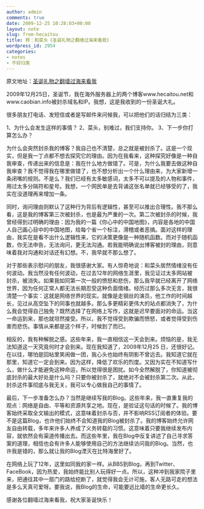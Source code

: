 ```yaml
---
author: admin
comments: true
date: 2009-12-25 10:28:03+00:00
layout: note
slug: from-hecaitou
title: 转：和菜头《圣诞礼物之翻墙过海来看我》
wordpress_id: 2954
categories:
- notes
- 不好归类
---
```


原文地址：[圣诞礼物之翻墙过海来看我](http://www.hecaitou.net/?p=6720) 

2009年12月25日，圣诞节，我在海外服务器上的两个博客www.hecaitou.net和www.caobian.info被封杀域名和IP。我想，这是我收到的一份圣诞大礼。

很多朋友打电话、发短信或者是写邮件来问候我，可以把他们的话归结为三类：

1、为什么会发生这样的事情？
2、菜头，别难过，我们支持你。
3、下一步你打算怎么办？

为什么会突然封杀我的博客？我自己也不清楚，总之就是被封杀了。这是一个现实，但是我一丁点都不想去探究它的理由。因为在我看来，这种探究好像是一种自我审查，传递出来的信息是：我在什么地方做错了。可是，为什么我要去做这种自我审查？我不觉得我在哪里做错了，也不想分析出一个什么理由来，为大家新增一条闭嘴的规则。不是么？我们已经有太多敏感词，太多不可以提及的人物和事件，用过太多分隔符和星号。我想，一个网民单是去背诵这张名单就已经够受的了，我实在没道理再来增加一条。

同时，询问理由则默认了这种行为背后有逻辑性，甚至可以推出合理性。我不那么看，这是我的博客第三次被封杀，也是最为严重的一次。第二次被封杀的时候，我曾经得到过明确的理由：因为我的一篇《你心中的中国地图》，内容是各地的中国人自己画心目中的中国地图，给每个省一个标注，滑稽或者恶搞。面对这样的理由，我实在是看不出什么逻辑性来，它的决策更像是一种随机函数。而对于随机函数，你无法申告，无法询问，更无法沟通。若我能明确说出博客被封的理由，则意味着我对沟通和对话还有幻想。不，我早就不那么想了。

对于那些表示慰问的朋友，我很感谢大家。有人惊奇地说：和菜头居然情绪没有任何波动。我当然没有任何波动，在过去12年的网络生涯里，我见证过太多网站被封杀，被消失。如果我如同第一次一般的愤怒和悲伤，那么我早就已经离开了网络世界，因为任何正常人都无法长期忍受这种负面情绪。经历过那么多次无言，我很清楚一个事实：这就是网络世界的现实。就像是走钢丝的演员，他工作的时间越长，见过从高空坠下的同事也就越多。那么多更精彩更伟大的站点都消失了，为什么我会觉得自己独免？既然选择了在网络上写作，这就是迟早要面对的命运。当这一命运到来，那也就坦然接受。所以，我不觉得受到欺骗而愤怒，或者觉得受到伤害而悲伤。事情从来都是这个样子，时候到了而已。

相反的，我有种解脱之感。这些年来，我一直相信这一天会到来。烦恼的是，我无法知道这一天究竟何时才会到来。现在我知道了，2009年12月25 日，还很好记。在以往，哪怕是回帖里笑闹做一团，我心头也始终有阴影不曾远去。我知道它就在那里，知道它一定会到来。因为这样，降低了欢乐的烈度。又因为实在不知道写什么，做什么才能避免这种命运，所以觉得很是困扰。如今全然解脱了，你知道被彻底封杀的最大好处是什么吗？只要你被封杀了，就绝对不会被封杀第二次。从此，封杀这件事彻底与我无关，我可以专心做我自己的事情了。

最后，下一步准备怎么办？当然是继续写我的Blog。这些年来，我一直重复我的观点：网络是自由、平等和资源共享之地。现在，是验证这句话的时候了。我的博客始终采取全文输出的模式，这意味着封杀与否，并不影响RSS订阅者的体验。要不是这篇Blog，也许他们始终不会知道我的Blog被封杀了。我的博客始终允许网友自由转载，多年来许多人养成了义务转载的习惯。这意味着只要我继续发布内容，就依然会有渠道传播出去。而这些年里，我在Blog中反复讲述了自己寻求答案的道理，相信也会有许多人能够使用自己的方法继续访问我的Blog。当然，也许我是错的，那么就让我的Blog湮灭在比特海里好了。

在网络上玩了12年，这里如同我的家一样。从BBS到Blog，再到Twitter、FaceBook，因为热爱，我始终能比别人玩得好一点。所以，这种冲到我家院子里来，把通往其中一扇门的路给挖断了，就觉得我会无计可施，客人无路可走的想法是多么天真可爱呀。要我说，我Blog的生命，可能要远比墙的生命更长久。

感谢各位翻墙过海来看我，祝大家圣诞快乐！

